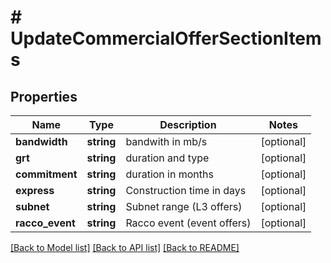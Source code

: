 # # UpdateCommercialOfferSectionItems

## Properties

Name | Type | Description | Notes
------------ | ------------- | ------------- | -------------
**bandwidth** | **string** | bandwith in mb/s | [optional]
**grt** | **string** | duration and type | [optional]
**commitment** | **string** | duration in months | [optional]
**express** | **string** | Construction time in days | [optional]
**subnet** | **string** | Subnet range (L3 offers) | [optional]
**racco_event** | **string** | Racco event (event offers) | [optional]

[[Back to Model list]](../../README.md#models) [[Back to API list]](../../README.md#endpoints) [[Back to README]](../../README.md)
